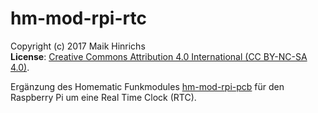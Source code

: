 # hm-mod-rpi-rtc
Copyright (c) 2017 Maik Hinrichs  
**License**: [Creative Commons Attribution 4.0 International (CC BY-NC-SA 4.0)](https://creativecommons.org/licenses/by-nc-sa/4.0/).

Ergänzung des Homematic Funkmodules [hm-mod-rpi-pcb](https://www.elv.de/homematic-funkmodul-fuer-raspberry-pi-bausatz.html)
für den Raspberry Pi um eine Real Time Clock (RTC).
